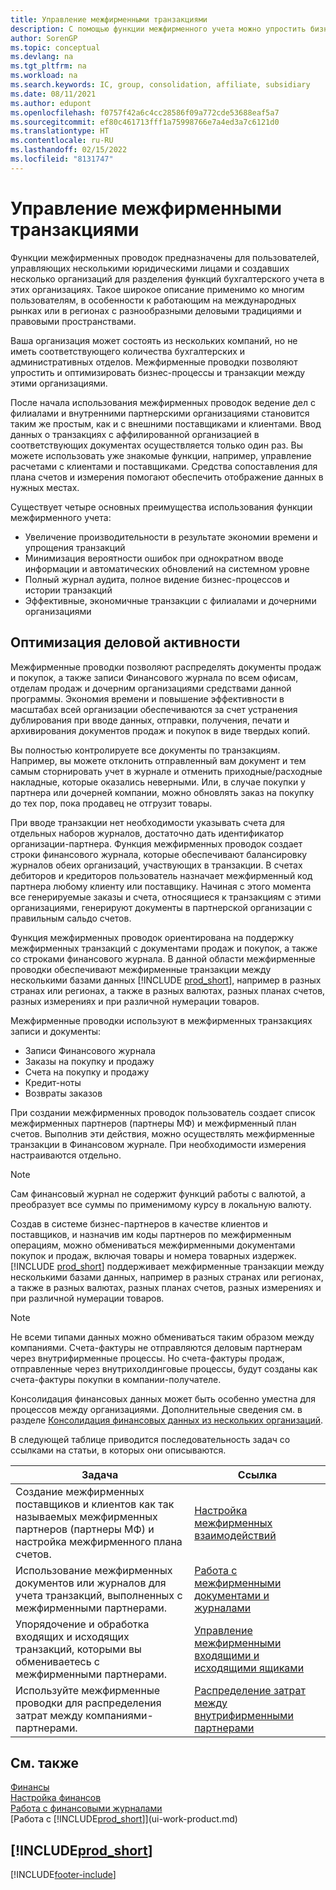 ```yaml
---
title: Управление межфирменными транзакциями
description: С помощью функции межфирменного учета можно упростить бизнес-процессы и транзакции между компаниями в пределах одной организации.
author: SorenGP
ms.topic: conceptual
ms.devlang: na
ms.tgt_pltfrm: na
ms.workload: na
ms.search.keywords: IC, group, consolidation, affiliate, subsidiary
ms.date: 08/11/2021
ms.author: edupont
ms.openlocfilehash: f0757f42a6c4cc28586f09a772cde53688eaf5a7
ms.sourcegitcommit: ef80c461713fff1a75998766e7a4ed3a7c6121d0
ms.translationtype: HT
ms.contentlocale: ru-RU
ms.lasthandoff: 02/15/2022
ms.locfileid: "8131747"
---
```

# <a name="managing-intercompany-transactions"></a>Управление межфирменными транзакциями

Функции межфирменных проводок предназначены для пользователей, управляющих несколькими юридическими лицами и создавших несколько организаций для разделения функций бухгалтерского учета в этих организациях. Такое широкое описание применимо ко многим пользователям, в особенности к работающим на международных рынках или в регионах с разнообразными деловыми традициями и правовыми пространствами.

Ваша организация может состоять из нескольких компаний, но не иметь соответствующего количества бухгалтерских и административных отделов. Межфирменные проводки позволяют упростить и оптимизировать бизнес-процессы и транзакции между этими организациями.

После начала использования межфирменных проводок ведение дел с филиалами и внутренними партнерскими организациями становится таким же простым, как и с внешними поставщиками и клиентами. Ввод данных о транзакциях с аффилированной организацией в соответствующих документах осуществляется только один раз. Вы можете использовать уже знакомые функции, например, управление расчетами с клиентами и поставщиками. Средства сопоставления для плана счетов и измерения помогают обеспечить отображение данных в нужных местах.  

Существует четыре основных преимущества использования функции межфирменного учета:  

- Увеличение производительности в результате экономии времени и упрощения транзакций  
- Минимизация вероятности ошибок при однократном вводе информации и автоматических обновлений на системном уровне  
- Полный журнал аудита, полное видение бизнес-процессов и истории транзакций  
- Эффективные, экономичные транзакции с филиалами и дочерними организациями  

## <a name="streamlining-the-flow-of-business-activities"></a>Оптимизация деловой активности  

Межфирменные проводки позволяют распределять документы продаж и покупок, а также записи Финансового журнала по всем офисам, отделам продаж и дочерним организациями средствами данной программы. Экономия времени и повышение эффективности в масштабах всей организации обеспечиваются за счет устранения дублирования при вводе данных, отправки, получения, печати и архивирования документов продаж и покупок в виде твердых копий.  

Вы полностью контролируете все документы по транзакциям. Например, вы можете отклонить отправленный вам документ и тем самым сторнировать учет в журнале и отменить приходные/расходные накладные, которые оказались неверными. Или, в случае покупки у партнера или дочерней компании, можно обновлять заказ на покупку до тех пор, пока продавец не отгрузит товары.  

При вводе транзакции нет необходимости указывать счета для отдельных наборов журналов, достаточно дать идентификатор организации-партнера. Функция межфирменных проводок создает строки финансового журнала, которые обеспечивают балансировку журналов обеих организаций, участвующих в транзакции. В счетах дебиторов и кредиторов пользователь назначает межфирменный код партнера любому клиенту или поставщику. Начиная с этого момента все генерируемые заказы и счета, относящиеся к транзакциям с этими организациями, генерируют документы в партнерской организации с правильным сальдо счетов.  

Функция межфирменных проводок ориентирована на поддержку межфирменных транзакций с документами продаж и покупок, а также со строками финансового журнала. В данной области межфирменные проводки обеспечивают межфирменные транзакции между несколькими базами данных [!INCLUDE [prod_short](includes/prod_short.md)], например в разных странах или регионах, а также в разных валютах, разных планах счетов, разных измерениях и при различной нумерации товаров.  

Межфирменные проводки используют в межфирменных транзакциях записи и документы:  

- Записи Финансового журнала
- Заказы на покупку и продажу
- Счета на покупку и продажу
- Кредит-ноты
- Возвраты заказов

При создании межфирменных проводок пользователь создает список межфирменных партнеров (партнеры МФ) и межфирменный план счетов. Выполнив эти действия, можно осуществлять межфирменные транзакции в Финансовом журнале. При необходимости измерения настраиваются отдельно.  

> [!NOTE]
> Сам финансовый журнал не содержит функций работы с валютой, а преобразует все суммы по применимому курсу в локальную валюту.

Создав в системе бизнес-партнеров в качестве клиентов и поставщиков, и назначив им коды партнеров по межфирменным операциям, можно обмениваться межфирменными документами покупок и продаж, включая товары и номера товарных издержек. [!INCLUDE [prod_short](includes/prod_short.md)] поддерживает межфирменные транзакции между несколькими базами данных, например в разных странах или регионах, а также в разных валютах, разных планах счетов, разных измерениях и при различной нумерации товаров.  

> [!NOTE]
> Не всеми типами данных можно обмениваться таким образом между компаниями. Счета-фактуры не отправляются деловым партнерам через внутрифирменные процессы. Но счета-фактуры продаж, отправленные через внутрихолдинговые процессы, будут созданы как счета-фактуры покупки в компании-получателе.

Консолидация финансовых данных может быть особенно уместна для процессов между организациями. Дополнительные сведения см. в разделе [Консолидация финансовых данных из нескольких организаций](finance-consolidated-company-reporting.md).

В следующей таблице приводится последовательность задач со ссылками на статьи, в которых они описываются.

|Задача |Ссылка|
|---|---|
|Создание межфирменных поставщиков и клиентов как так называемых межфирменных партнеров (партнеры МФ) и настройка межфирменного плана счетов.|[Настройка межфирменных взаимодействий](intercompany-how-setup.md)|
|Использование межфирменных документов или журналов для учета транзакций, выполненных с межфирменными партнерами.|[Работа с межфирменными документами и журналами](intercompany-how-work-documents-journals.md)|
|Упорядочение и обработка входящих и исходящих транзакций, которыми вы обмениваетесь с межфирменными партнерами.|[Управление межфирменными входящими и исходящими ящиками](intercompany-how-manage-intercompany-inbox.md)|
|Используйте межфирменные проводки для распределения затрат между компаниями-партнерами.|[Распределение затрат между внутрифирменными партнерами](intercompany-allocate-costs.md)|

## <a name="see-also"></a>См. также

[Финансы](finance.md)  
[Настройка финансов](finance-setup-finance.md)  
[Работа с финансовыми журналами](ui-work-general-journals.md)  
[Работа с [!INCLUDE[prod_short](includes/prod_short.md)]](ui-work-product.md)

## [!INCLUDE[prod_short](includes/free_trial_md.md)]  


[!INCLUDE[footer-include](includes/footer-banner.md)]
